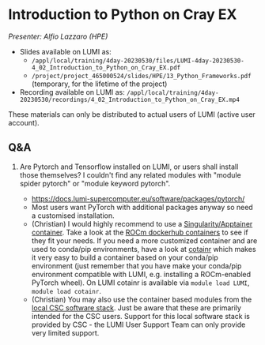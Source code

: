 # Introduction to Python on Cray EX

*Presenter: Alfio Lazzaro (HPE)*

-   Slides available on LUMI as:
    -   `/appl/local/training/4day-20230530/files/LUMI-4day-20230530-4_02_Introduction_to_Python_on_Cray_EX.pdf`
    -   `/project/project_465000524/slides/HPE/13_Python_Frameworks.pdf` (temporary, for the lifetime of the project)
-   Recording available on LUMI as:
    `/appl/local/training/4day-20230530/recordings/4_02_Introduction_to_Python_on_Cray_EX.mp4`

These materials can only be distributed to actual users of LUMI (active user account).

## Q&A

1.  Are Pytorch and Tensorflow installed on LUMI, or users shall install those themselves? I couldn't find any related modules with "module spider pytorch" or "module keyword pytorch". 

    - https://docs.lumi-supercomputer.eu/software/packages/pytorch/
    - Most users want PyTorch with additional packages anyway so need a customised installation.
    - (Christian) I would highly recommend to use a [Singularity/Apptainer container](https://docs.lumi-supercomputer.eu/software/containers/singularity/). Take a look at the [ROCm dockerhub containers](https://hub.docker.com/u/rocm) to see if they fit your needs. If you need a more customized container and are used to conda/pip environments, have a look at [cotainr](https://https://cotainr.readthedocs.io/en/latest/user_guide/conda_env.html) which makes it very easy to build a container based on your conda/pip environment (just remember that you have make your conda/pip environment compatible with LUMI, e.g. installing a ROCm-enabled PyTorch wheel). On LUMI cotainr is available via `module load LUMI`, `module load cotainr`.
    - (Christian) You may also use the container based modules from the [local CSC software stack](https://docs.lumi-supercomputer.eu/software/local/csc/). Just be aware that these are primarily intended for the CSC users. Support for this local software stack is provided by CSC - the LUMI User Support Team can only provide very limited support.
